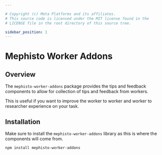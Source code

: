 ```yaml
---

# Copyright (c) Meta Platforms and its affiliates.
# This source code is licensed under the MIT license found in the
# LICENSE file in the root directory of this source tree.

sidebar_position: 1
---
```


# Mephisto Worker Addons

## Overview
The `mephisto-worker-addons` package provides the tips and feedback components to allow for collection of tips and feedback from workers.

This is useful if you want to improve the worker to worker and worker to researcher experience on your task.

## Installation
Make sure to install the `mephisto-worker-addons` library as this is where the components will come from.
```bash
npm install mephisto-worker-addons
```

